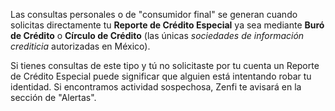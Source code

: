 Las consultas personales o de "consumidor final" se generan cuando solicitas directamente tu **Reporte de Crédito Especial** ya sea mediante **Buró de Crédito** o **Círculo de Crédito** (las únicas *sociedades de información crediticia* autorizadas en México).

Si tienes consultas de este tipo y tú no solicitaste por tu cuenta un Reporte de Crédito Especial puede significar que alguien está intentando robar tu identidad. Si encontramos actividad sospechosa, Zenfi te avisará en la sección de "Alertas".
